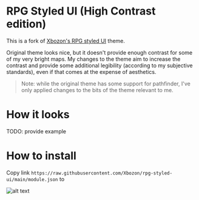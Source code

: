 # RPG Styled UI (High Contrast edition)

This is a fork of [Xbozon's RPG styled UI](https://github.com/Xbozon/rpg-styled-ui) theme. 

Original theme looks nice, but it doesn't provide enough contrast for some of my very bright maps. My changes to the theme aim to increase the contrast and provide some additional legibility (according to my subjective standards), even if that comes at the expense of aesthetics.

> Note: while the original theme has some support for pathfinder, I've only applied changes to the bits of the theme relevant to me.

# How it looks

TODO: provide example

# How to install
Copy link ```https://raw.githubusercontent.com/Xbozon/rpg-styled-ui/main/module.json``` to

![alt text](install.jpg "Title")
